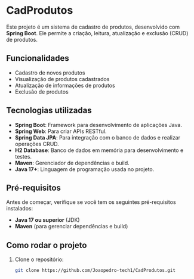 # CadProdutos

Este projeto é um sistema de cadastro de produtos, desenvolvido com **Spring Boot**. Ele permite a criação, leitura, atualização e exclusão (CRUD) de produtos.

## Funcionalidades

- Cadastro de novos produtos
- Visualização de produtos cadastrados
- Atualização de informações de produtos
- Exclusão de produtos

## Tecnologias utilizadas

- **Spring Boot**: Framework para desenvolvimento de aplicações Java.
- **Spring Web**: Para criar APIs RESTful.
- **Spring Data JPA**: Para integração com o banco de dados e realizar operações CRUD.
- **H2 Database**: Banco de dados em memória para desenvolvimento e testes.
- **Maven**: Gerenciador de dependências e build.
- **Java 17+**: Linguagem de programação usada no projeto.

## Pré-requisitos

Antes de começar, verifique se você tem os seguintes pré-requisitos instalados:

- **Java 17 ou superior** (JDK)
- **Maven** (para gerenciar dependências e build)

## Como rodar o projeto

1. Clone o repositório:

   ```bash
   git clone https://github.com/Joaopedro-tech1/CadProdutos.git
